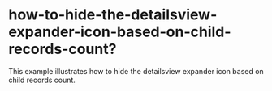 # how-to-hide-the-detailsview-expander-icon-based-on-child-records-count?
This example illustrates how to hide the detailsview expander icon based on child records count.
